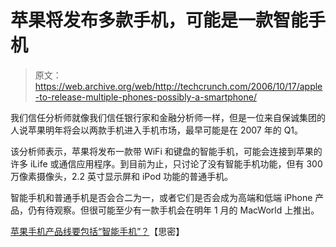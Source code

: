 # 苹果将发布多款手机，可能是一款智能手机

> 原文：<https://web.archive.org/web/http://techcrunch.com/2006/10/17/apple-to-release-multiple-phones-possibly-a-smartphone/>

我们信任分析师就像我们信任银行家和金融分析师一样，但是一位来自保诚集团的人说苹果明年将会以两款手机进入手机市场，最早可能是在 2007 年的 Q1。

该分析师表示，苹果将发布一款带 WiFi 和键盘的智能手机，可能会连接到苹果的许多 iLife 或通信应用程序。到目前为止，只讨论了没有智能手机功能，但有 300 万像素摄像头，2.2 英寸显示屏和 iPod 功能的普通手机。

智能手机和普通手机是否会合二为一，或者它们是否会成为高端和低端 iPhone 产品，仍有待观察。但很可能至少有一款手机会在明年 1 月的 MacWorld 上推出。

[苹果手机产品线要包括“智能手机”？](https://web.archive.org/web/20141227224026/http://notes.thinksecret.com/secretnotes/0610smartphonenote.shtml)【思密】